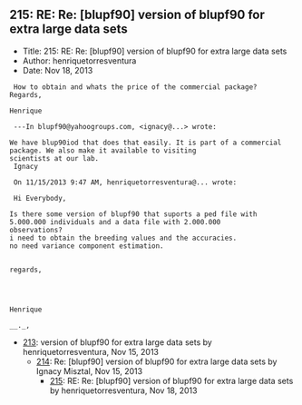 ## 215: RE: Re: [blupf90] version of blupf90 for extra large data sets

- Title: 215: RE: Re: [blupf90] version of blupf90 for extra large data sets
- Author: henriquetorresventura
- Date: Nov 18, 2013

```
 How to obtain and whats the price of the commercial package?
Regards,

Henrique

 ---In blupf90@yahoogroups.com, <ignacy@...> wrote:

We have blup90iod that does that easily. It is part of a commercial package. We also make it available to visiting
scientists at our lab.
 Ignacy

 On 11/15/2013 9:47 AM, henriquetorresventura@... wrote:
 
 Hi Everybody,

Is there some version of blupf90 that suports a ped file with 5.000.000 individuals and a data file with 2.000.000
observations?
i need to obtain the breeding values and the accuracies.
no need variance component estimation.


regards,




Henrique

__._,
```

- [213](0213.md): version of blupf90 for extra large data sets by henriquetorresventura, Nov 15, 2013
    - [214](0214.md): Re: [blupf90] version of blupf90 for extra large data sets by Ignacy Misztal, Nov 15, 2013
        - [215](0215.md): RE: Re: [blupf90] version of blupf90 for extra large data sets by henriquetorresventura, Nov 18, 2013
